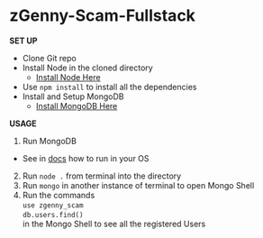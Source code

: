 # zGenny-Scam-Fullstack

**SET UP**

- Clone Git repo
- Install Node in the cloned directory
  - [Install Node Here](https://nodejs.org/it/download/)
- Use `npm install` to install all the dependencies
- Install and Setup MongoDB
  - [Install MongoDB Here](https://docs.mongodb.com/manual/installation/)

**USAGE**

1. Run MongoDB

- See in [docs](https://docs.mongodb.com/manual/installation/) how to run in your OS

2. Run `node .` from terminal into the directory
3. Run `mongo` in another instance of terminal to open Mongo Shell
4. Run the commands  
   `use zgenny_scam`  
   `db.users.find()`  
   in the Mongo Shell to see all the registered Users
